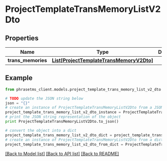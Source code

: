 # ProjectTemplateTransMemoryListV2Dto

## Properties

| Name               | Type                                                                            | Description | Notes      |
| ------------------ | ------------------------------------------------------------------------------- | ----------- | ---------- |
| **trans_memories** | [**List[ProjectTemplateTransMemoryV2Dto]**](ProjectTemplateTransMemoryV2Dto.md) |             | [optional] |

## Example

```python
from phrasetms_client.models.project_template_trans_memory_list_v2_dto import ProjectTemplateTransMemoryListV2Dto

# TODO update the JSON string below
json = "{}"
# create an instance of ProjectTemplateTransMemoryListV2Dto from a JSON string
project_template_trans_memory_list_v2_dto_instance = ProjectTemplateTransMemoryListV2Dto.from_json(json)
# print the JSON string representation of the object
print ProjectTemplateTransMemoryListV2Dto.to_json()

# convert the object into a dict
project_template_trans_memory_list_v2_dto_dict = project_template_trans_memory_list_v2_dto_instance.to_dict()
# create an instance of ProjectTemplateTransMemoryListV2Dto from a dict
project_template_trans_memory_list_v2_dto_from_dict = ProjectTemplateTransMemoryListV2Dto.from_dict(project_template_trans_memory_list_v2_dto_dict)
```

[[Back to Model list]](../README.md#documentation-for-models) [[Back to API list]](../README.md#documentation-for-api-endpoints) [[Back to README]](../README.md)
